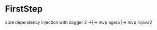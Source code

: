 # FirstStep

                                          
core dependency injection with dagger 2 ->|-> mvp agera 
                                          |-> mvp rxjava2

